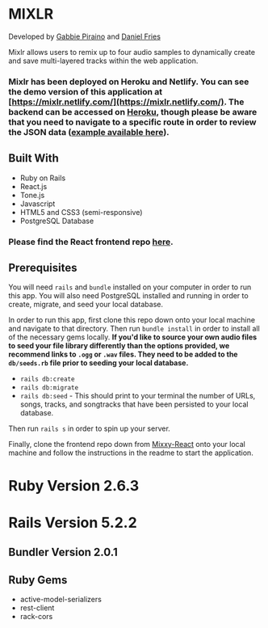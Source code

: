 # MIXLR 

Developed by [Gabbie Piraino](https://github.com/pirainogi) and [Daniel Fries](https://github.com/dwfig)

Mixlr allows users to remix up to four audio samples to dynamically create and save multi-layered tracks within the web application. 

### Mixlr has been deployed on Heroku and Netlify. You can see the demo version of this application at [https://mixlr.netlify.com/](https://mixlr.netlify.com/). The backend can be accessed on [Heroku](https://mixlr.herokuapp.com), though please be aware that you need to navigate to a specific route in order to review the JSON data ([example available here](https://mixlr.herokuapp.com/api/v1/songs)).

## Built With

* Ruby on Rails
* React.js
* Tone.js 
* Javascript
* HTML5 and CSS3 (semi-responsive)
* PostgreSQL Database 

### Please find the React frontend repo [here](https://github.com/dwfig/mixxy_react).

## Prerequisites

You will need `rails` and `bundle` installed on your computer in order to run this app. You will also need PostgreSQL installed and running in order to create, migrate, and seed your local database.

In order to run this app, first clone this repo down onto your local machine and navigate to that directory. Then run `bundle install` in order to install all of the necessary gems locally. **If you'd like to source your own audio files to seed your file library differently than the options provided, we recommend links to `.ogg` or `.wav` files. They need to be added to the `db/seeds.rb` file prior to seeding your local database.**

* `rails db:create`
* `rails db:migrate`
* `rails db:seed` - This should print to your terminal the number of URLs, songs, tracks, and songtracks that have been persisted to your local database. 

Then run `rails s` in order to spin up your server.

Finally, clone the frontend repo down from [Mixxy-React](https://github.com/dwfig/mixxy_react) onto your local machine and follow the instructions in the readme to start the application.


# Ruby Version 2.6.3
# Rails Version 5.2.2
## Bundler Version 2.0.1

## Ruby Gems
* active-model-serializers
* rest-client
* rack-cors
